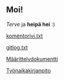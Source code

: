 ## Moi!

*Terve* ja **heipä hei** :)

[komentorivi.txt](https://github.com/Kilpikonna02/ot-harjoitustyo/blob/master/laskarit/viikko1/komentorivi.txt)

[gitlog.txt](https://github.com/Kilpikonna02/ot-harjoitustyo/blob/master/laskarit/viikko1/gitlog.txt)

[Määrittelydokumentti](https://github.com/Kilpikonna02/ot-harjoitustyo/blob/master/laskarit/dokumentaatio/vaatimusmaarittely.md)

[Työnaikakirjanpito](https://github.com/Kilpikonna02/ot-harjoitustyo/blob/master/laskarit/dokumentaatio/tuntikirjanpito.md)
